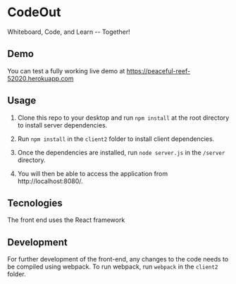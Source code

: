 # CodeOut

Whiteboard, Code, and Learn -- Together!

## Demo
You can test a fully working live demo at https://peaceful-reef-52020.herokuapp.com

## Usage
1) Clone this repo to your desktop and run `npm install` at the root directory to install server dependencies.

2) Run `npm install` in the `client2` folder to install client dependencies.

3) Once the dependencies are installed, run `node server.js` in the `/server` directory.

4) You will then be able to access the application from http://localhost:8080/.

## Tecnologies
The front end uses the React framework

## Development
For further development of the front-end, any changes to the code needs to be compiled using webpack. To run webpack, run `webpack` in the `client2` folder.

